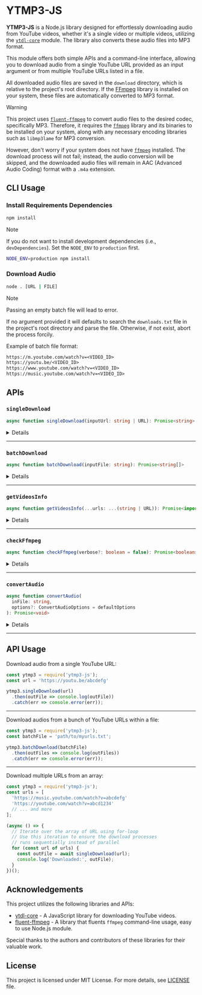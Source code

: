 # YTMP3-JS

**YTMP3-JS** is a Node.js library designed for effortlessly downloading audio from YouTube videos, whether it's a single video or multiple videos, utilizing the [`ytdl-core`][ytdl-core] module. The library also converts these audio files into MP3 format.

This module offers both simple APIs and a command-line interface, allowing you to download audio from a single YouTube URL provided as an input argument or from multiple YouTube URLs listed in a file.

All downloaded audio files are saved in the `download` directory, which is relative to the project's root directory. If the [FFmpeg][ffmpeg] library is installed on your system, these files are automatically converted to MP3 format.

> [!WARNING]  
> This project uses [`fluent-ffmpeg`][fluent-ffmpeg] to convert audio files to the desired codec, specifically MP3. Therefore, it requires the [`ffmpeg`][ffmpeg] library and its binaries to be installed on your system, along with any necessary encoding libraries such as `libmp3lame` for MP3 conversion.
>
> However, don't worry if your system does not have [`ffmpeg`][ffmpeg] installed. The download process will not fail; instead, the audio conversion will be skipped, and the downloaded audio files will remain in AAC (Advanced Audio Coding) format with a `.m4a` extension.

## CLI Usage

### Install Requirements Dependencies
```bash
npm install
```

> [!NOTE]  
> If you do not want to install development dependencies (i.e., `devDependencies`). Set the `NODE_ENV` to `production` first.
> ```bash
> NODE_ENV=production npm install
> ```

### Download Audio
```bash
node . [URL | FILE]
```

> [!NOTE]  
> Passing an empty batch file will lead to error.
>
> If no argument provided it will defaults to search the `downloads.txt` file in the project's root directory and parse the file. Otherwise, if not exist, abort the process forcily.

Example of batch file format:
```txt
https://m.youtube.com/watch?v=<VIDEO_ID>
https://youtu.be/<VIDEO_ID>
https://www.youtube.com/watch?v=<VIDEO_ID>
https://music.youtube.com/watch?v=<VIDEO_ID>
```

## APIs

### `singleDownload`
```ts
async function singleDownload(inputUrl: string | URL): Promise<string>
```

<details>
<summary>Details</summary>

Downloads audio from a single YouTube URL and saves it to the output directory.

#### Parameters

| Name | Type | Description |
| ---- | ---- | ----------- |
| `inputUrl` | `string \| URL` | The URL of the YouTube video to download audio from. |

#### Returns

A promise that resolves a string representating the output file when the download completes.  
**Type:** `Promise<string>`

</details>

---

### `batchDownload`
```ts
async function batchDownload(inputFile: string): Promise<string[]>
```

<details>
<summary>Details</summary>

Downloads audio from a file containing YouTube URLs and saves them to the output directory.

#### Parameters

| Name | Type | Description |
| ---- | ---- | ----------- |
| `inputFile` | `string` | The path to the file containing YouTube URLs. |

#### Returns

A promise that resolves to an array of strings representing the successfully downloaded files.  
**Type:** `Promise<string[]>`

</details>

---

### `getVideosInfo`
```ts
async function getVideosInfo(...urls: ...(string | URL)): Promise<import('ytdl-core').videoInfo[]>
```

<details>
<summary>Details</summary>

Retrieves information for multiple YouTube videos sequentially.

This function accepts multiple YouTube URLs and retrieves information for each video sequentially. It processes each URL one by one, ensuring that the next URL is processed only after the previous one is complete.

#### Parameters

| Name | Type | Description |
| ---- | ---- | ----------- |
| `urls` | `...(string \| URL)` | The YouTube video URLs to fetch information for. Each URL can be either a string or a URL object. |

#### Returns

A promise that resolves to an array of video information objects.  
**Type:** `Promise<import('ytdl-core').videoInfo[]>`

</details>

---

### `checkFfmpeg`
```ts
async function checkFfmpeg(verbose?: boolean = false): Promise<boolean>
```

<details>
<summary>Details</summary>

Checks whether the `ffmpeg` binary is installed on system or not.

First, it checks if the `FFMPEG_PATH` environment variable is set. If it is set, it returns `true`. Otherwise, if not set, it checks if the `ffmpeg` binary is installed on system by directly executing it.

#### Parameters

| Name | Type | Description |
| ---- | ---- | ----------- |
| `verbose` | `boolean \| undefined` | Whether to log verbose messages or not. Defaults to `false`. |

#### Returns

A promise that resolves to a boolean value, `true` if the `ffmpeg` binary installed on system; otherwise, `false`.

</details>

---

### `convertAudio`
```ts
async function convertAudio(
  inFile: string,
  options?: ConvertAudioOptions = defaultOptions
): Promise<void>
```

<details>
<summary>Details</summary>

Converts an audio file to a specified format using the given options.

Before performing audio conversion, it first checks the `ffmpeg` binary by searching on the `FFMPEG_PATH` environment variable, if set. Otherwise, it force check by calling the `ffmpeg` command itself on child process.

If the `ffmpeg` is not installed on the system, this function will aborts immediately and rejects with an error.

#### Parameters

| Name | Type | Description |
| ---- | ---- | ----------- |
| `inFile` | `string` | The input file path of the audio file to be converted. |
| `options` | `ConvertAudioOptions \| undefined` | Options object for configuring the conversion process. If not provided, it will uses default options and convert audios to MP3 format. |

</details>

---

## API Usage

Download audio from a single YouTube URL:
```js
const ytmp3 = require('ytmp3-js');
const url = 'https://youtu.be/abcdefg'

ytmp3.singleDownload(url)
  .then(outFile => console.log(outFile))
  .catch(err => console.error(err));
```

---

Download audios from a bunch of YouTube URLs within a file:
```js
const ytmp3 = require('ytmp3-js');
const batchFile = 'path/to/myurls.txt';

ytmp3.batchDownload(batchFile)
  .then(outFiles => console.log(outFiles))
  .catch(err => console.error(err));
```

---

Download multiple URLs from an array:
```js
const ytmp3 = require('ytmp3-js');
const urls = [
  'https://music.youtube.com/watch?v=abcdefg'
  'https://youtube.com/watch?v=abcd1234'
  // ... and more
];

(async () => {
  // Iterate over the array of URL using for-loop
  // Use this iteration to ensure the download processes
  // runs sequentially instead of parallel
  for (const url of urls) {
    const outFile = await singleDownload(url);
    console.log('Downloaded:', outFile);
  }
})();
```

## Acknowledgements

This project utilizes the following libraries and APIs:

- [ytdl-core] - A JavaScript library for downloading YouTube videos.
- [fluent-ffmpeg] - A library that fluents `ffmpeg` command-line usage, easy to use Node.js module.

Special thanks to the authors and contributors of these libraries for their valuable work.

## License
This project is licensed under MIT License. For more details, see [LICENSE](https://github.com/mitsuki31/ytmp3-js/blob/master/LICENSE) file.


[ytdl-core]: https://www.npmjs.com/package/ytdl-core
[fluent-ffmpeg]: https://www.npmjs.com/package/fluent-ffmpeg
[ffmpeg]: https://ffmpeg.org
